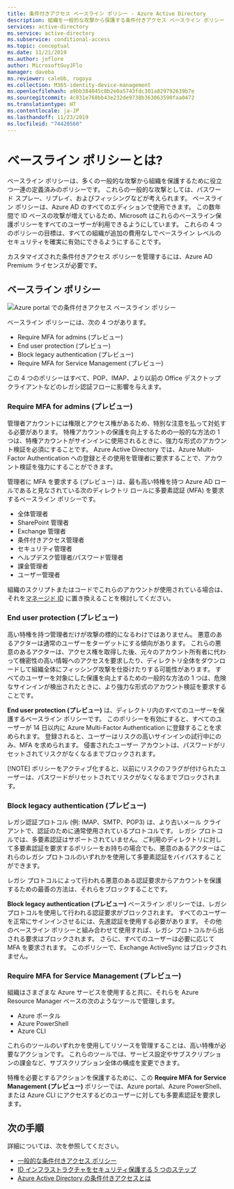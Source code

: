 ```yaml
---
title: 条件付きアクセス ベースライン ポリシー - Azure Active Directory
description: 組織を一般的な攻撃から保護する条件付きアクセス ベースライン ポリシー
services: active-directory
ms.service: active-directory
ms.subservice: conditional-access
ms.topic: conceptual
ms.date: 11/21/2019
ms.author: joflore
author: MicrosoftGuyJFlo
manager: daveba
ms.reviewer: calebb, rogoya
ms.collection: M365-identity-device-management
ms.openlocfilehash: a9bb384045c8b2e0a5743fdc301a829792639b7e
ms.sourcegitcommit: 4c831e768bb43e232de9738b363063590faa0472
ms.translationtype: HT
ms.contentlocale: ja-JP
ms.lasthandoff: 11/23/2019
ms.locfileid: "74420560"
---
```

# <a name="what-are-baseline-policies"></a>ベースライン ポリシーとは?

ベースライン ポリシーは、多くの一般的な攻撃から組織を保護するために役立つ一連の定義済みのポリシーです。 これらの一般的な攻撃としては、パスワード スプレー、リプレイ、およびフィッシングなどが考えられます。 ベースライン ポリシーは、Azure AD のすべてのエディションで使用できます。 この数年間で ID ベースの攻撃が増えているため、Microsoft はこれらのベースライン保護ポリシーをすべてのユーザーが利用できるようにしています。 これらの 4 つのポリシーの目標は、すべての組織が追加の費用なしでベースライン レベルのセキュリティを確実に有効にできるようにすることです。  

カスタマイズされた条件付きアクセス ポリシーを管理するには、Azure AD Premium ライセンスが必要です。

## <a name="baseline-policies"></a>ベースライン ポリシー

![Azure portal での条件付きアクセス ベースライン ポリシー](./media/concept-baseline-protection/conditional-access-policies.png)

ベースライン ポリシーには、次の 4 つがあります。

* Require MFA for admins (プレビュー)
* End user protection (プレビュー)
* Block legacy authentication (プレビュー)
* Require MFA for Service Management (プレビュー)

この 4 つのポリシーはすべて、POP、IMAP、より以前の Office デスクトップ クライアントなどのレガシ認証フローに影響を与えます。

### <a name="require-mfa-for-admins-preview"></a>Require MFA for admins (プレビュー)

管理者アカウントには権限とアクセス権があるため、特別な注意を払って対処する必要があります。 特権アカウントの保護を向上するための一般的な方法の 1 つは、特権アカウントがサインインに使用されるときに、強力な形式のアカウント検証を必須にすることです。 Azure Active Directory では、Azure Multi-Factor Authentication への登録とその使用を管理者に要求することで、アカウント検証を強力にすることができます。

管理者に MFA を要求する (プレビュー) は、最も高い特権を持つ Azure AD ロールであると見なされている次のディレクトリ ロールに多要素認証 (MFA) を要求するベースライン ポリシーです。

* 全体管理者
* SharePoint 管理者
* Exchange 管理者
* 条件付きアクセス管理者
* セキュリティ管理者
* ヘルプデスク管理者/パスワード管理者
* 課金管理者
* ユーザー管理者

組織のスクリプトまたはコードでこれらのアカウントが使用されている場合は、それを[マネージド ID](../managed-identities-azure-resources/overview.md) に置き換えることを検討してください。

### <a name="end-user-protection-preview"></a>End user protection (プレビュー)

高い特権を持つ管理者だけが攻撃の標的になるわけではありません。 悪意のあるアクターは通常のユーザーをターゲットにする傾向があります。 これらの悪意のあるアクターは、アクセス権を取得した後、元々のアカウント所有者に代わって機密性の高い情報へのアクセスを要求したり、ディレクトリ全体をダウンロードして組織全体にフィッシング攻撃を仕掛けたりする可能性があります。 すべてのユーザーを対象にした保護を向上するための一般的な方法の 1 つは、危険なサインインが検出されたときに、より強力な形式のアカウント検証を要求することです。

**End user protection (プレビュー)** は、ディレクトリ内のすべてのユーザーを保護するベースライン ポリシーです。 このポリシーを有効にすると、すべてのユーザーが 14 日以内に Azure Multi-Factor Authentication に登録することを求められます。 登録されると、ユーザーはリスクの高いサインインの試行中にのみ、MFA を求められます。 侵害されたユーザー アカウントは、パスワードがリセットされてリスクがなくなるまでブロックされます。 

[!NOTE]
ポリシーをアクティブ化すると、以前にリスクのフラグが付けられたユーザーは、パスワードがリセットされてリスクがなくなるまでブロックされます。

### <a name="block-legacy-authentication-preview"></a>Block legacy authentication (プレビュー)

レガシ認証プロトコル (例: IMAP、SMTP、POP3) は、より古いメール クライアントで、認証のために通常使用されているプロトコルです。 レガシ プロトコルでは、多要素認証はサポートされていません。 ご利用のディレクトリに対して多要素認証を要求するポリシーをお持ちの場合でも、悪意のあるアクターはこれらのレガシ プロトコルのいずれかを使用して多要素認証をバイパスすることができます。

レガシ プロトコルによって行われる悪意のある認証要求からアカウントを保護するための最善の方法は、それらをブロックすることです。

**Block legacy authentication (プレビュー)** ベースライン ポリシーでは、レガシ プロトコルを使用して行われる認証要求がブロックされます。 すべてのユーザーを正常にサインインさせるには、先進認証を使用する必要があります。 その他のベースライン ポリシーと組み合わせて使用すれば、レガシ プロトコルから出される要求はブロックされます。 さらに、すべてのユーザーは必要に応じて MFA を要求されます。 このポリシーで、Exchange ActiveSync はブロックされません。

### <a name="require-mfa-for-service-management-preview"></a>Require MFA for Service Management (プレビュー)

組織はさまざまな Azure サービスを使用すると共に、それらを Azure Resource Manager ベースの次のようなツールで管理します。

* Azure ポータル
* Azure PowerShell
* Azure CLI

これらのツールのいずれかを使用してリソースを管理することは、高い特権が必要なアクションです。 これらのツールでは、サービス設定やサブスクリプションの課金など、サブスクリプション全体の構成を変更できます。

特権を必要とするアクションを保護するために、この **Require MFA for Service Management (プレビュー)** ポリシーでは、Azure portal、Azure PowerShell、または Azure CLI にアクセスするどのユーザーに対しても多要素認証を要求します。

## <a name="next-steps"></a>次の手順

詳細については、次を参照してください。

* [一般的な条件付きアクセス ポリシー](concept-conditional-access-policy-common.md)
* [ID インフラストラクチャをセキュリティ保護する 5 つのステップ](../../security/fundamentals/steps-secure-identity.md)
* [Azure Active Directory の条件付きアクセスとは](overview.md)
